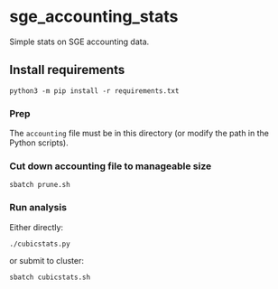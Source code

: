 # sge_accounting_stats
Simple stats on SGE accounting data.

## Install requirements
```
python3 -m pip install -r requirements.txt
```

### Prep
The `accounting` file must be in this directory (or modify the path in the Python scripts).

### Cut down accounting file to manageable size
```
sbatch prune.sh
```

### Run analysis
Either directly:
```
./cubicstats.py
```

or submit to cluster:
```
sbatch cubicstats.sh
```
